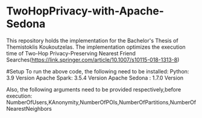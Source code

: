 # TwoHopPrivacy-with-Apache-Sedona
This repository holds the implementation for the Bachelor's Thesis of Themistoklis Koukoutzelas. The implementation optimizes the execution time of Two-Hop Privacy-Preserving Nearest Friend Searches(https://link.springer.com/article/10.1007/s10115-018-1313-8)

#Setup
To run the above code, the following need to be installed:
Python: 3.9 Version
Apache Spark: 3.5.4 Version
Apache Sedona : 1.7.0 Version

Also, the following arguments need to be provided respectively,before execution: NumberOfUsers,KAnonymity,NumberOfPOIs,NumberOfPartitions,NumberOfNearestNeighbors
